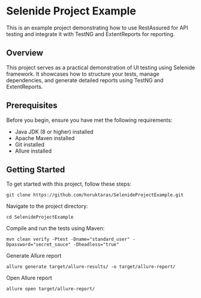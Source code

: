 # Selenide Project Example

This is an example project demonstrating how to use RestAssured for API testing and integrate it with TestNG and ExtentReports for reporting.

## Overview

This project serves as a practical demonstration of UI testing using Selenide framework. It showcases how to structure your tests, manage dependencies, and generate detailed reports using TestNG and ExtentReports.

## Prerequisites

Before you begin, ensure you have met the following requirements:

* Java JDK (8 or higher) installed
* Apache Maven installed
* Git installed
* Allure installed

## Getting Started
To get started with this project, follow these steps:

```shell
git clone https://github.com/horuktaras/SelenideProjectExample.git
```
Navigate to the project directory:
```shell
cd SelenideProjectExample
```
Compile and run the tests using Maven:
```shell
mvn clean verify -Ptest -Dname="standard_user" -Dpassword="secret_sauce" -Dheadless="true"
```

Generate Allure report
```shell
allure generate target/allure-results/ -o target/allure-report/
```

Open Allure report
```shell
allure open target/allure-report/     
```